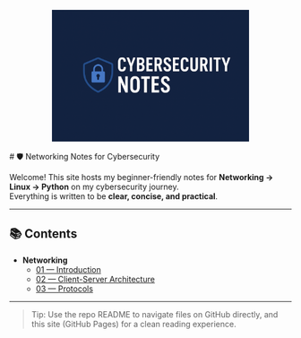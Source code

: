 <p align="center">
  <img src="Cyber.png" alt="Cybersecurity Banner" width="70%">
</p>
# 🛡️ Networking Notes for Cybersecurity

Welcome! This site hosts my beginner-friendly notes for **Networking → Linux → Python** on my cybersecurity journey.  
Everything is written to be **clear, concise, and practical**.

---

## 📚 Contents

- **Networking**
  - [01 — Introduction](Networking/01_Introduction.html)
  - [02 — Client-Server Architecture](Networking/02_Client-Server.html)
  - [03 — Protocols](Networking/03_Protocols.html)

---

> Tip: Use the repo README to navigate files on GitHub directly, and this site (GitHub Pages) for a clean reading experience.

